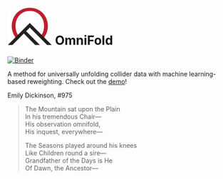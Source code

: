 # <img src="img/omnifold_logo.png" width="100"> OmniFold
[![Binder](https://mybinder.org/badge_logo.svg)](https://mybinder.org/v2/gh/ericmetodiev/OmniFold/master)

A method for universally unfolding collider data with machine learning-based reweighting. Check out the [demo](https://mybinder.org/v2/gh/ericmetodiev/OmniFold/master?filepath=OmniFold%20Demo.ipynb)!

Emily Dickinson, \#975  
>The Mountain sat upon the Plain  
>In his tremendous Chair&mdash;  
>His observation omnifold,  
>His inquest, everywhere&mdash;  
>  
>The Seasons played around his knees  
>Like Children round a sire&mdash;  
>Grandfather of the Days is He  
>Of Dawn, the Ancestor&mdash;  

